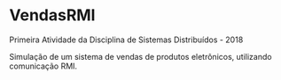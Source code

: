 # VendasRMI
Primeira Atividade da Disciplina de Sistemas Distribuídos - 2018

Simulação de um sistema de vendas de produtos eletrônicos, utilizando comunicação RMI.
